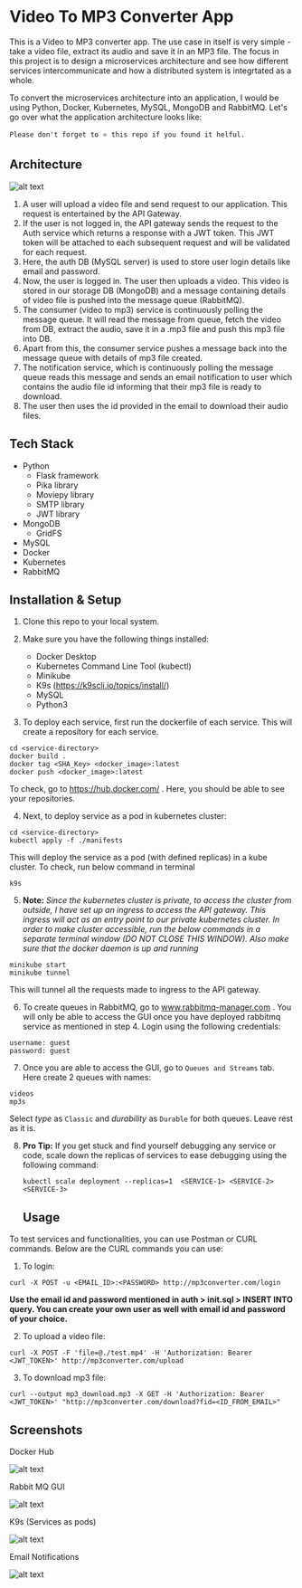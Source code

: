 
# Video To MP3 Converter App

This is a Video to MP3 converter app. The use case in itself is very simple - take a video file, extract its audio and save it in an MP3 file. The focus in this project is to design a microservices architecture and see how different services intercommunicate and how a distributed system is integrtated as a whole.

To convert the microservices architecture into an application, I would be using Python, Docker, Kubernetes, MySQL, MongoDB and RabbitMQ. Let's go over what the application architecture looks like:

```
Please don't forget to ⭐ this repo if you found it helful.
```

## Architecture

![alt text](app-design.png)

1. A user will upload a video file and send request to our application. This request is entertained by the API Gateway.
2. If the user is not logged in, the API gateway sends the request to the Auth service which returns a response with a JWT token. This JWT token will be attached to each subsequent request and will be validated for each request.
3. Here, the auth DB (MySQL server) is used to store user login details like email and password.
4. Now, the user is logged in. The user then uploads a video. This video is stored in our storage DB (MongoDB) and a message containing details of video file is pushed into the message queue (RabbitMQ).
5. The consumer (video to mp3) service is continuously polling the message queue. It will read the message from queue, fetch the video from DB, extract the audio, save it in a .mp3 file and push this mp3 file into DB.
6. Apart from this, the consumer service pushes a message back into the message queue with details of mp3 file created.
7. The notification service, which is continuously polling the message queue reads this message and sends an email notification to user which contains the audio file id informing that their mp3 file is ready to download.
8. The user then uses the id provided in the email to download their audio files.
## Tech Stack

- Python
    - Flask framework
    - Pika library 
    - Moviepy library
    - SMTP library
    - JWT library
- MongoDB
    - GridFS
- MySQL 
- Docker 
- Kubernetes
- RabbitMQ
## Installation & Setup

1. Clone this repo to your local system.
2. Make sure you have the following things installed: 
    - Docker Desktop
    - Kubernetes Command Line Tool (kubectl)
    - Minikube
    - K9s (https://k9scli.io/topics/install/)
    - MySQL
    - Python3 

3. To deploy each service, first run the dockerfile of each service. This will create a repository for each service.
```
cd <service-directory>
docker build .
docker tag <SHA_Key> <docker_image>:latest
docker push <docker_image>:latest
```
To check, go to https://hub.docker.com/ . Here, you should be able to see your repositories.

4. Next, to deploy service as a pod in kubernetes cluster:
```
cd <service-directory>
kubectl apply -f ./manifests
```
This will deploy the service as a pod (with defined replicas) in a kube cluster. To check, run below command in terminal
```
k9s
```
5. **Note:** *Since the kubernetes cluster is private, to access the cluster from outside, I have set up an ingress to access the API gateway. This ingress will act as an entry point to our private kubernetes cluster. In order to make cluster accessible, run the below commands in a separate terminal window (DO NOT CLOSE THIS WINDOW). Also make sure that the docker daemon is up and running*

```
minikube start
minikube tunnel
```
This will tunnel all the requests made to ingress to the API gateway.

6. To create queues in RabbitMQ, go to www.rabbitmq-manager.com . You will only be able to access the GUI once you have deployed rabbitmq service as mentioned in step 4. Login using the following credentials:
```
username: guest
password: guest
```

7. Once you are able to access the GUI, go to ```Queues and Streams``` tab. Here create 2 queues with names:
```
videos
mp3s
```
Select *type* as ```Classic``` and *durability* as ```Durable``` for both queues. Leave rest as it is.

8. **Pro Tip:** If you get stuck and find yourself debugging any service or code, scale down the replicas of services to ease debugging using the following command:
    
    ```kubectl scale deployment --replicas=1  <SERVICE-1> <SERVICE-2> <SERVICE-3>```
    ## Usage

To test services and functionalities, you can use Postman or CURL commands. Below are the CURL commands you can use:

1. To login:
```
curl -X POST -u <EMAIL_ID>:<PASSWORD> http://mp3converter.com/login
```
**Use the email id and password mentioned in auth > init.sql > INSERT INTO query. You can create your own user as well with email id and password of your choice.**

2. To upload a video file:
```
curl -X POST -F 'file=@./test.mp4' -H 'Authorization: Bearer <JWT_TOKEN>' http://mp3converter.com/upload
```

3. To download mp3 file:
```
curl --output mp3_download.mp3 -X GET -H 'Authorization: Bearer <JWT_TOKEN>' "http://mp3converter.com/download?fid=<ID_FROM_EMAIL>"
```
## Screenshots

Docker Hub

![alt text](dockerhub.png)

Rabbit MQ GUI

![alt text](rabbitmq.png)

K9s (Services as pods)

![alt text](k9s.png)

Email Notifications

![alt text](emails.png)